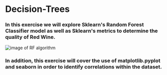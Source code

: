 # Decision-Trees
### In this exercise we will explore Sklearn's Random Forest Classifier model as well as Sklearn's metrics to determine the quality of Red Wine.
![image of RF algorithm](https://cdn-images-1.medium.com/max/1600/1*rXd6aK4-_uuUaXCVZ_FX0g.png)
### In addition, this exercise will cover the use of matplotlib.pyplot and seaborn in order to identify correlations within the dataset.
